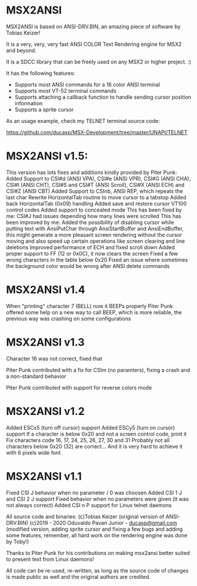 # MSX2ANSI

MSX2ANSI is based on ANSI-DRV.BIN, an amazing piece of software by Tobias Keizer!

It is a very, very, very fast ANSI COLOR Text Rendering engine for MSX2 and beyond.

It is a SDCC library that can be freely used on any MSX2 or higher project. :)

It has the following features:

- Supports most ANSI commands for a 16 color ANSI terminal
- Supports most VT-52 terminal commands
- Supports attaching a callback function to handle sending cursor position information
- Supports a sprite cursor

As an usage example, check my TELNET terminal source code:

https://github.com/ducasp/MSX-Development/tree/master/UNAPI/TELNET

# MSX2ANSI v1.5: 

This version has lots fixes and additions kindly provided by Piter Punk:
Added Support to CSI\#d (ANSI VPA), CSI\#e (ANSI VPR), CSI\#G (ANSI CHA), 
CSI\#I (ANSI CHT), CSI\#S and CSI\#T (ANSI Scroll), CSI\#X (ANSI ECH) and 
CSI\#Z (ANSI CBT)
Added Support to CSInb, ANSI REP, which repeats the last char
Rewrite HorizontalTab routine to move cursor to a tabstop
Added back HorizontalTab (0x09) handling
Added save and restore cursor VT100 control codes
Added support to concealed mode
This has been fixed by me:
CSI\#J had issues depending how many lines were scrolled
This has been improved by me:
Added the possibility of disabling cursor while putting text with 
AnsiPutChar through AnsiStartBuffer and AnsiEndBuffer, this might generate a 
more pleasant screen rendering without the cursor moving and also speed up 
certain operations like screen clearing and line deletions
Improved performance of ECH and fixed scroll down
Added proper support to FF (12 or 0x0C), it now clears the screen
Fixed a few wrong characters in the table below 0x20
Fixed an issue where sometimes the background color would be wrong after ANSI 
delete commands

# MSX2ANSI v1.4

When "printing" character 7 (BELL) now it BEEPs properly
Piter Punk offered some help on a new way to call BEEP, which is more reliable, the previous way
was crashing on some configurations

# MSX2ANSI v1.3

Character 16 was not correct, fixed that

Piter Punk contributed with a fix for CSIm (no paramters), fixing a crash and a non-standard behavior

Piter Punk contributed with support for reverse colors mode

# MSX2ANSI v1.2

Added ESCx5 (turn off cursor) support
Added ESCy5 (turn on cursor) support
If a character is below 0x20 and not a screen control code, print it
Fix characters code 16, 17, 24, 25, 26, 27, 30 and 31
Probably not all characters below 0x20 (32) are correct... And it is very hard to achieve it with 6 pixels wide font


# MSX2ANSI v1.1

Fixed CSI J behavior when no parameter / 0 was choosen
Added CSI 1 J and CSI 2 J support
Fixed behavior when no parameters were given (it was not always correct)
Added CSI n P support for Linux telnet daemons

All source code and binaries: 
(c)Tobias Keizer (original version of ANSI-DRV.BIN)
(c)2019 - 2020 Oduvaldo Pavan Junior - ducasp@gmail.com (modified version, adding sprite cursor and fixing a few bugs and adding some features, remember, all hard work on the rendering engine was done by Toby!)

Thanks to Piter Punk for his contributions on making msx2ansi better suited to present text from Linux daemons!

All code can be re-used, re-written, as long as the source code of changes is made public as well and the original authors are credited.

